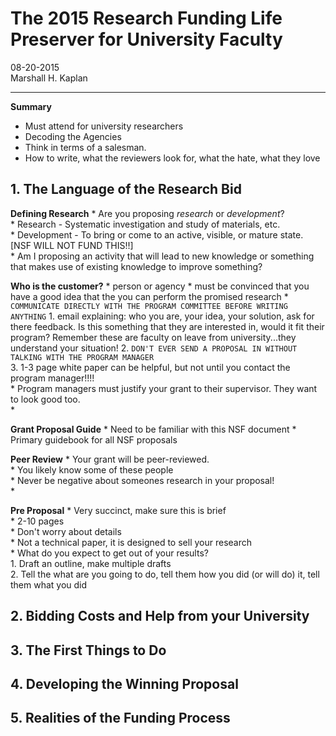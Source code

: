 
# The 2015 Research Funding Life Preserver for University Faculty  

08-20-2015  
Marshall H. Kaplan  

---



**Summary**  
* Must attend for university researchers  
* Decoding the Agencies  
* Think in terms of a salesman.  
* How to write, what the reviewers look for, what the hate, what they love  




## 1. The Language of the Research Bid

**Defining Research**
    * Are you proposing _research_ or _development_?  
    * Research - Systematic investigation and study of materials, etc.  
    * Development - To bring or come to an active, visible, or mature state. [NSF WILL NOT FUND THIS!!]  
    * Am I proposing an activity that will lead to new knowledge or something that makes use of existing knowledge to improve something?  

**Who is the customer?**
    * person or agency
    * must be convinced that you have a good idea that the you can perform the promised research
    * `COMMUNICATE DIRECTLY WITH THE PROGRAM COMMITTEE BEFORE WRITING ANYTHING`
        1. email explaining: who you are, your idea, your solution, ask for there feedback.  Is this something that they are interested in, would it fit their program?  Remember these are faculty on leave from university...they understand your situation!
        2.  `DON'T EVER SEND A PROPOSAL IN WITHOUT TALKING WITH THE PROGRAM MANAGER`  
        3.  1-3 page white paper can be helpful, but not until you contact the program manager!!!!   
    * Program managers must justify your grant to their supervisor.  They want to look good too.  
    * 

**Grant Proposal Guide**
    * Need to be familiar with this NSF document
    * Primary guidebook for all NSF proposals


**Peer Review**
    * Your grant will be peer-reviewed.  
    * You likely know some of these people  
    * Never be negative about someones research in your proposal!  
    *

**Pre Proposal**
    * Very succinct, make sure this is brief  
    * 2-10 pages  
    * Don't worry about details  
    * Not a technical paper, it is designed to sell your research  
    * What do you expect to get out of your results?  
        1. Draft an outline, make multiple drafts  
        2. Tell the what are you going to do, tell them how you did (or will do) it, tell them what you did  



## 2. Bidding Costs and Help from your University



## 3. The First Things to Do



## 4. Developing the Winning Proposal



## 5. Realities of the Funding Process





